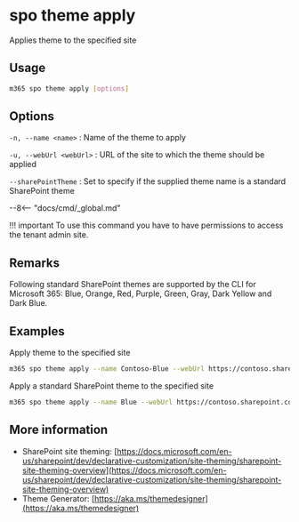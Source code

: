 # spo theme apply

Applies theme to the specified site

## Usage

```sh
m365 spo theme apply [options]
```

## Options

`-n, --name <name>`
: Name of the theme to apply

`-u, --webUrl <webUrl>`
: URL of the site to which the theme should be applied

`--sharePointTheme`
: Set to specify if the supplied theme name is a standard SharePoint theme

--8<-- "docs/cmd/_global.md"

!!! important
    To use this command you have to have permissions to access the tenant admin site.

## Remarks

Following standard SharePoint themes are supported by the CLI for Microsoft 365: Blue, Orange, Red, Purple, Green, Gray, Dark Yellow and Dark Blue.

## Examples

Apply theme to the specified site

```sh
m365 spo theme apply --name Contoso-Blue --webUrl https://contoso.sharepoint.com/sites/project-x
```

Apply a standard SharePoint theme to the specified site

```sh
m365 spo theme apply --name Blue --webUrl https://contoso.sharepoint.com/sites/project-x --sharePointTheme
```

## More information

- SharePoint site theming: [https://docs.microsoft.com/en-us/sharepoint/dev/declarative-customization/site-theming/sharepoint-site-theming-overview](https://docs.microsoft.com/en-us/sharepoint/dev/declarative-customization/site-theming/sharepoint-site-theming-overview)
- Theme Generator: [https://aka.ms/themedesigner](https://aka.ms/themedesigner)
